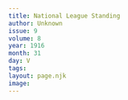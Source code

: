 ```yaml
---
title: National League Standing
author: Unknown
issue: 9
volume: 8
year: 1916
month: 31
day: V
tags:
layout: page.njk
image:
---
```




